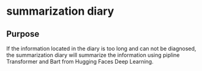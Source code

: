 # summarization diary 

## Purpose
If the information located in the diary is too long and can not be diagnosed, the summarization diary will summarize the information using pipline Transformer and Bart from Hugging Faces Deep Learning. 
